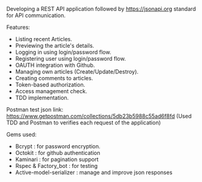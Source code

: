 
Developing a REST API application followed by https://jsonapi.org standard for API communication.

Features:

- Listing recent Articles.
- Previewing the article's details.
- Logging in using login/password flow.
- Registering user using login/password flow.
- OAUTH integration with Github.
- Managing own articles (Create/Update/Destroy).
- Creating comments to articles.
- Token-based authorization.
- Access management check.
- TDD implementation.

Postman test json link: https://www.getpostman.com/collections/5db23b5988c55ad6f8fd
(Used TDD and Postman to verifies each request of the application)

Gems used: 

- Bcrypt : for password encryption.
- Octokit : for github authentication
- Kaminari : for pagination support
- Rspec & Factory_bot : for testing
- Active-model-serializer : manage and improve json responses